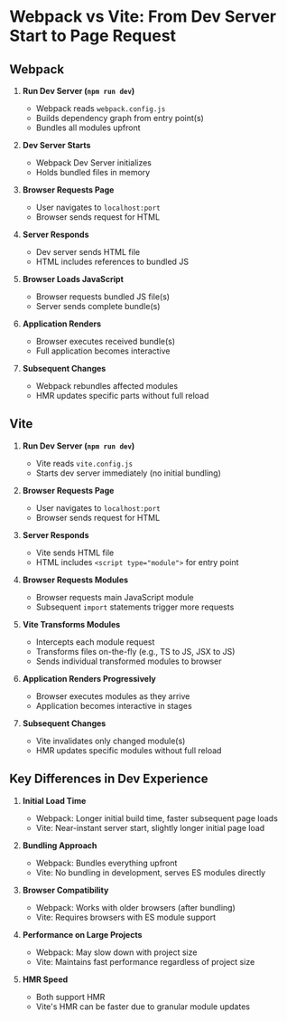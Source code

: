 # Webpack vs Vite: From Dev Server Start to Page Request

## Webpack

1. **Run Dev Server (`npm run dev`)**
   - Webpack reads `webpack.config.js`
   - Builds dependency graph from entry point(s)
   - Bundles all modules upfront

2. **Dev Server Starts**
   - Webpack Dev Server initializes
   - Holds bundled files in memory

3. **Browser Requests Page**
   - User navigates to `localhost:port`
   - Browser sends request for HTML

4. **Server Responds**
   - Dev server sends HTML file
   - HTML includes references to bundled JS

5. **Browser Loads JavaScript**
   - Browser requests bundled JS file(s)
   - Server sends complete bundle(s)

6. **Application Renders**
   - Browser executes received bundle(s)
   - Full application becomes interactive

7. **Subsequent Changes**
   - Webpack rebundles affected modules
   - HMR updates specific parts without full reload

## Vite

1. **Run Dev Server (`npm run dev`)**
   - Vite reads `vite.config.js`
   - Starts dev server immediately (no initial bundling)

2. **Browser Requests Page**
   - User navigates to `localhost:port`
   - Browser sends request for HTML

3. **Server Responds**
   - Vite sends HTML file
   - HTML includes `<script type="module">` for entry point

4. **Browser Requests Modules**
   - Browser requests main JavaScript module
   - Subsequent `import` statements trigger more requests

5. **Vite Transforms Modules**
   - Intercepts each module request
   - Transforms files on-the-fly (e.g., TS to JS, JSX to JS)
   - Sends individual transformed modules to browser

6. **Application Renders Progressively**
   - Browser executes modules as they arrive
   - Application becomes interactive in stages

7. **Subsequent Changes**
   - Vite invalidates only changed module(s)
   - HMR updates specific modules without full reload

## Key Differences in Dev Experience

1. **Initial Load Time**
   - Webpack: Longer initial build time, faster subsequent page loads
   - Vite: Near-instant server start, slightly longer initial page load

2. **Bundling Approach**
   - Webpack: Bundles everything upfront
   - Vite: No bundling in development, serves ES modules directly

3. **Browser Compatibility**
   - Webpack: Works with older browsers (after bundling)
   - Vite: Requires browsers with ES module support

4. **Performance on Large Projects**
   - Webpack: May slow down with project size
   - Vite: Maintains fast performance regardless of project size

5. **HMR Speed**
   - Both support HMR
   - Vite's HMR can be faster due to granular module updates
